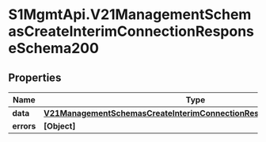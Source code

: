 # S1MgmtApi.V21ManagementSchemasCreateInterimConnectionResponseSchema200

## Properties
Name | Type | Description | Notes
------------ | ------------- | ------------- | -------------
**data** | [**V21ManagementSchemasCreateInterimConnectionResponseSchema200Data**](V21ManagementSchemasCreateInterimConnectionResponseSchema200Data.md) |  | [optional] 
**errors** | **[Object]** | Errors | [optional] 



